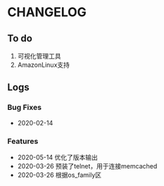# CHANGELOG

## To do

1. 可视化管理工具
2. AmazonLinux支持

## Logs

### Bug Fixes

* 2020-02-14  

### Features

* 2020-05-14  优化了版本输出
* 2020-03-26  预装了telnet，用于连接memcached
* 2020-03-26  根据os_family区
